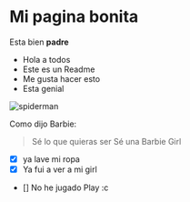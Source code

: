 # Mi pagina bonita

Esta bien **padre**

* Hola a todos
* Este es un Readme
 * Me gusta hacer esto
 * Esta genial

![spiderman](https://as00.epimg.net/meristation/imagenes/2018/08/02/avances/1533217735_847141_1533219388_noticia_normal.jpg)

Como dijo Barbie:
> Sé lo que quieras ser
> Sé una Barbie Girl

- [x] ya lave mi ropa
- [x] Ya fui a ver a mi girl
- [] No he jugado Play :c